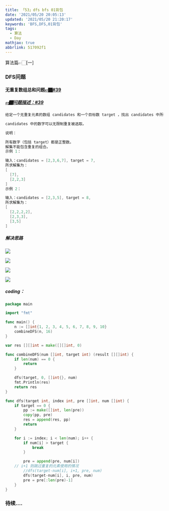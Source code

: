 ```yaml
---
title: 「53」dfs bfs 01背包
date: '2021/05/20 20:05:13'
updated: '2021/05/20 21:20:17'
keywords: 'BFS,DFS,01背包'
tags:
  - 算法
  - Day
mathjax: true
abbrlink: 517092f1
---
```


算法篇👉🏻[一]

<!--more-->

### DFS问题


#### 无重复数组总和问题[👉🏿#39](https://leetcode-cn.com/problems/combination-sum/)

##### [👉🏿问题描述：#39](https://leetcode-cn.com/problems/combination-sum/)

```go
给定一个无重复元素的数组 candidates 和一个目标数 target ，找出 candidates 中所有可以使数字和为 target 的组合。

candidates 中的数字可以无限制重复被选取。

说明：

所有数字（包括 target）都是正整数。
解集不能包含重复的组合。 
示例 1：

输入：candidates = [2,3,6,7], target = 7,
所求解集为：
[
  [7],
  [2,2,3]
]
示例 2：

输入：candidates = [2,3,5], target = 8,
所求解集为：
[
  [2,2,2,2],
  [2,3,3],
  [3,5]
]
```


##### 解决思路


![](https://crab-1251738482.cos.ap-guangzhou.myqcloud.com/clipboard_20210520_113008.png)

![](https://crab-1251738482.cos.ap-guangzhou.myqcloud.com/clipboard_20210520_113224.png)

![](https://crab-1251738482.cos.ap-guangzhou.myqcloud.com/clipboard_20210520_113257.png)

![](https://crab-1251738482.cos.ap-guangzhou.myqcloud.com/clipboard_20210520_113320.png)

##### coding：

```go
package main

import "fmt"

func main() {
	n := []int{1, 2, 3, 4, 5, 6, 7, 8, 9, 10}
	combineDFS(n, 16)
}

var res [][]int = make([][]int, 0)

func combineDFS(num []int, target int) (result [][]int) {
	if len(num) == 0 {
		return
	}

	dfs(target, 0, []int{}, num)
	fmt.Println(res)
	return res
}

func dfs(target int, index int, pre []int, num []int) {
	if target == 0 {
		pp := make([]int, len(pre))
		copy(pp, pre)
		res = append(res, pp)
		return
	}

	for i := index; i < len(num); i++ {
		if num[i] > target {
			break
		}

		pre = append(pre, num[i])
    // i+1 则跳过重复的元素使用的情况
		//dfs(target-num[i], i+1, pre, num)
		dfs(target-num[i], i, pre, num)
		pre = pre[:len(pre)-1]
	}
}
```


### 待续....